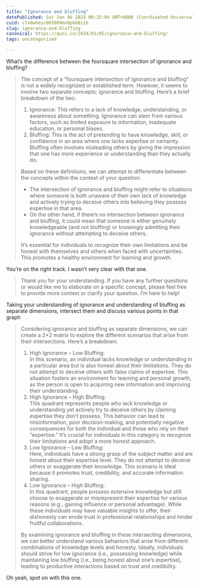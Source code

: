 ```yaml
---
title: "Ignorance and bluffing"
datePublished: Sat Jan 06 2024 00:25:04 GMT+0000 (Coordinated Universal Time)
cuid: clv8wheyc001609mn0pkb8zib
slug: ignorance-and-bluffing
canonical: https://quni.io/2024/01/05/ignorance-and-bluffing/
tags: uncategorized

---
```


What’s the difference between the foursquare intersection of ignorance and bluffing?

> The concept of a “foursquare intersection of ignorance and bluffing” is not a widely recognized or established term. However, it seems to involve two separate concepts: ignorance and bluffing. Here’s a brief breakdown of the two:
> 
> 1.  Ignorance: This refers to a lack of knowledge, understanding, or awareness about something. Ignorance can stem from various factors, such as limited exposure to information, inadequate education, or personal biases.
> 2.  Bluffing: This is the act of pretending to have knowledge, skill, or confidence in an area where one lacks expertise or certainty. Bluffing often involves misleading others by giving the impression that one has more experience or understanding than they actually do.
> 
> Based on these definitions, we can attempt to differentiate between the concepts within the context of your question:
> 
> *   The intersection of ignorance and bluffing might refer to situations where someone is both unaware of their own lack of knowledge and actively trying to deceive others into believing they possess expertise in that area.
> *   On the other hand, if there’s no intersection between ignorance and bluffing, it could mean that someone is either genuinely knowledgeable (and not bluffing) or knowingly admitting their ignorance without attempting to deceive others.
> 
> It’s essential for individuals to recognize their own limitations and be honest with themselves and others when faced with uncertainties. This promotes a healthy environment for learning and growth.

You’re on the right track. I wasn’t very clear with that one.

> Thank you for your understanding. If you have any further questions or would like me to elaborate on a specific concept, please feel free to provide more context or clarify your question. I’m here to help!

Taking your understanding of ignorance and understanding of bluffing as separate dimensions, intersect them and discuss various points in that graph

> Considering ignorance and bluffing as separate dimensions, we can create a 2×2 matrix to explore the different scenarios that arise from their intersections. Here’s a breakdown:
> 
> 1.  High Ignorance – Low Bluffing:  
>     In this scenario, an individual lacks knowledge or understanding in a particular area but is also honest about their limitations. They do not attempt to deceive others with false claims of expertise. This situation fosters an environment for learning and personal growth, as the person is open to acquiring new information and improving their understanding.
> 2.  High Ignorance – High Bluffing:  
>     This quadrant represents people who lack knowledge or understanding yet actively try to deceive others by claiming expertise they don’t possess. This behavior can lead to misinformation, poor decision-making, and potentially negative consequences for both the individual and those who rely on their “expertise.” It’s crucial for individuals in this category to recognize their limitations and adopt a more honest approach.
> 3.  Low Ignorance – Low Bluffing:  
>     Here, individuals have a strong grasp of the subject matter and are honest about their expertise level. They do not attempt to deceive others or exaggerate their knowledge. This scenario is ideal because it promotes trust, credibility, and accurate information sharing.
> 4.  Low Ignorance – High Bluffing:  
>     In this quadrant, people possess extensive knowledge but still choose to exaggerate or misrepresent their expertise for various reasons (e.g., gaining influence or personal advantage). While these individuals may have valuable insights to offer, their dishonesty can erode trust in professional relationships and hinder fruitful collaborations.
> 
> By examining ignorance and bluffing in these intersecting dimensions, we can better understand various behaviors that arise from different combinations of knowledge levels and honesty. Ideally, individuals should strive for low ignorance (i.e., possessing knowledge) while maintaining low bluffing (i.e., being honest about one’s expertise), leading to productive interactions based on trust and credibility.

Oh yeah, spot on with this one.